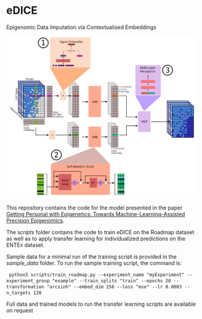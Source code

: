 # eDICE
Epigenomic Data Imputation via Contextualised Embeddings

![eDICE architecture](eDICE_architecture_s.png "epigenomic Data Imputation through Contextualised Embeddings (eDICE)")

This repository contains the code for the model presented in the paper [Getting Personal with Epigenetics: Towards Machine-Learning-Assisted Precision Epigenomics](https://www.biorxiv.org/content/10.1101/2022.02.11.479115v1).

The _scripts_ folder contains the code to train eDICE on the Roadmap dataset as well as to apply transfer learning for individualized predictions on the ENTEx dataset.

Sample data for a minimal run of the training script is provided in the _sample\_data_ folder. 
To run the sample training script, the command is:

     python3 scripts/train_roadmap.py --experiment_name "myExperiment" --experiment_group "example" --train_splits "train" --epochs 20 --transformation "arcsinh" --embed_dim 256 --loss "mse" --lr 0.0003 --n_targets 120


Full data and trained models to run the transfer learning scripts are available on request
